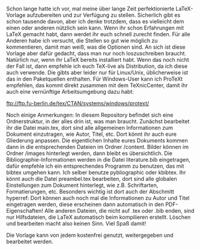 Schon lange hatte ich vor, mal meine über lange Zeit perfektionierte LaTeX-Vorlage aufzubereiten und zur Verfügung zu stellen. Sicherlich gibt es schon tausende davon, aber ich denke trotzdem, dass es vielleicht dem einen oder anderen nützlich sein kann. Wenn ihr schon Erfahrungen mit LaTeX gemacht habt, dann werdet ihr euch schnell zurecht finden. Für alle Anderen habe ich versucht, die Stellen so gut wie möglich zu kommentieren, damit man weiß, was die Optionen sind. An sich ist diese Vorlage aber dafür gedacht, dass man nur noch loszuschreiben braucht. Natürlich nur, wenn ihr LaTeX bereits installiert habt. Wenn das noch nicht der Fall ist, dann empfehle ich euch TeX-live als Distribution, da ich diese auch verwende.
Die gibts aber leider nur für Linux/Unix, üblicherweise ist das in den Paketquellen enthalten. Für Windows-User kann ich ProTeXt empfehlen, das kommt direkt zusammen mit dem TeXnicCenter, damit ihr auch eine vernünftige Arbeitsumgebung dazu habt:

ftp://ftp.fu-berlin.de/tex/CTAN/systems/windows/protext/

Noch einige Anmerkungen: In diesem Repository befindet sich eine Ordnerstruktur, in der alles drin ist, was man braucht. Zunächst bearbeitet ihr die Datei main.tex, dort sind alle allgemeinen Informationen zum Dokument einzutragen, wie Autor, Titel, etc. Dort könnt ihr auch eure Gliederung anpassen. Die eigentlichen Inhalte eures Dokuments kommen dann in die entsprechenden Dateien im Ordner /content. Bilder können im Ordner /images hinterlegt werden, dann bleibt es übersichtlich. Die Bibliographie-Informationen werden in die Datei literature.bib eingetragen, dafür empfehle ich ein entsprechendes Programm zu benutzen, das mit bibtex umgehen kann. Ich selber benutze pybliographic oder kbibtex. Ihr könnt auch die Datei preambel.tex bearbeiten, dort sind alle globalen Einstellungen zum Dokument hinterlegt, wie z.B. Schriftarten, Formatierungen, etc. Besonders wichtig ist dort auch der Abschmitt hyperref: Dort können auch noch mal die Informationen zu Autor und Titel eingetragen werden, diese erscheinen dann automatisch in den PDF-Eigenschaften!
Alle anderen Dateien, die nicht auf .tex oder .bib enden, sind nur Hilfsdateien, die LaTeX automatisch beim kompilieren erstellt. Löschen und bearbeiten macht also keinen Sinn.
Viel Spaß damit!

Die Vorlage kann von jedem kostenfrei genutzt, weitergegeben und bearbeitet werden.
